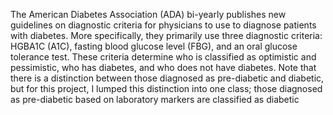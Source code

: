   The American Diabetes Association (ADA) bi-yearly publishes new guidelines on diagnostic 
criteria for physicians to use to diagnose patients with diabetes. More specifically, they primarily use three 
diagnostic criteria: HGBA1C (A1C), fasting blood glucose level (FBG), and an oral glucose tolerance test. These criteria determine who 
is classified as optimistic and pessimistic, who has diabetes, and who does not have diabetes. 
Note that there is a distinction between those diagnosed as pre-diabetic and diabetic, but for this project, 
I lumped this distinction into one class; those diagnosed as pre-diabetic based on laboratory markers are classified as diabetic


  
